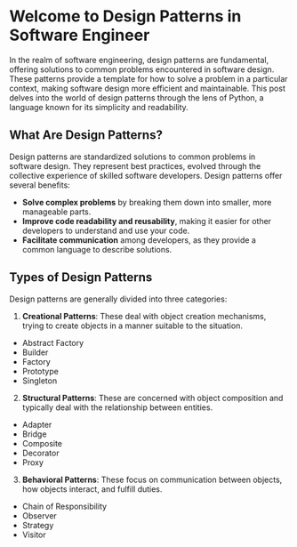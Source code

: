 # Welcome to Design Patterns in Software Engineer
In the realm of software engineering, design patterns are fundamental, offering solutions to common problems encountered in software design. These patterns provide a template for how to solve a problem in a particular context, making software design more efficient and maintainable. This post delves into the world of design patterns through the lens of Python, a language known for its simplicity and readability.

## What Are Design Patterns?
Design patterns are standardized solutions to common problems in software design. They represent best practices, evolved through the collective experience of skilled software developers. Design patterns offer several benefits:

* **Solve complex problems** by breaking them down into smaller, more manageable parts.
* **Improve code readability and reusability**, making it easier for other developers to understand and use your code.
* **Facilitate communication** among developers, as they provide a common language to describe solutions.

## Types of Design Patterns
Design patterns are generally divided into three categories:

1. **Creational Patterns**: These deal with object creation mechanisms, trying to create objects in a manner suitable to the situation.
* Abstract Factory
* Builder
* Factory
* Prototype
* Singleton

2. **Structural Patterns**: These are concerned with object composition and typically deal with the relationship between entities.
* Adapter
* Bridge
* Composite
* Decorator
* Proxy

3. **Behavioral Patterns**: These focus on communication between objects, how objects interact, and fulfill duties.
* Chain of Responsibility
* Observer
* Strategy
* Visitor
